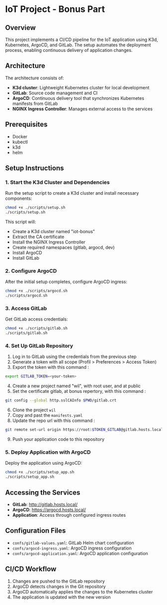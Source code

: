 # IoT Project - Bonus Part

## Overview

This project implements a CI/CD pipeline for the IoT application using K3d, Kubernetes, ArgoCD, and GitLab. The setup automates the deployment process, enabling continuous delivery of application changes.

## Architecture

The architecture consists of:

- **K3d cluster**: Lightweight Kubernetes cluster for local development
- **GitLab**: Source code management and CI
- **ArgoCD**: Continuous delivery tool that synchronizes Kubernetes manifests from GitLab
- **NGINX Ingress Controller**: Manages external access to the services

## Prerequisites

- Docker
- kubectl
- k3d
- helm

## Setup Instructions

### 1. Start the K3d Cluster and Dependencies

Run the setup script to create a K3d cluster and install necessary components:

```bash
chmod +x ./scripts/setup.sh
./scripts/setup.sh
```

This script will:

- Create a K3d cluster named "iot-bonus"
- Extract the CA certificate
- Install the NGINX Ingress Controller
- Create required namespaces (gitlab, argocd, dev)
- Install ArgoCD
- Install GitLab

### 2. Configure ArgoCD

After the initial setup completes, configure ArgoCD ingress:

```bash
chmod +x ./scripts/argocd.sh
./scripts/argocd.sh
```

### 3. Access GitLab

Get GitLab access credentials:

```bash
chmod +x ./scripts/gitlab.sh
./scripts/gitlab.sh
```

### 4. Set Up GitLab Repository

1. Log in to GitLab using the credentials from the previous step
2. Generate a token with all scope (Profil > Preferences > Access Token)
3. Export the token with this command :

```sh
export GITLAB_TOKEN=<your-token>
```

4. Create a new project named "wil", with root user, and at public
5. Set the certificate gitlab, at bonus repertory, with this command :

```sh
git config --global http.sslCAInfo $PWD/gitlab.crt
```

6. Clone the project `wil`
7. Copy and past the `manifests.yaml`
8. Update the repo url with this command :

```sh
git remote set-url origin https://root:$TOKEN_GITLAB@gitlab.hosts.local/root/wil.git
```

9. Push your application code to this repository

### 5. Deploy Application with ArgoCD

Deploy the application using ArgoCD:

```bash
chmod +x ./scripts/setup_app.sh
./scripts/setup_app.sh
```

## Accessing the Services

- **GitLab**: http://gitlab.hosts.local/
- **ArgoCD**: https://argocd.hosts.local/
- **Application**: Access through configured ingress routes

## Configuration Files

- `confs/gitlab-values.yaml`: GitLab Helm chart configuration
- `confs/argocd-ingress.yaml`: ArgoCD ingress configuration
- `confs/argocd-application.yaml`: ArgoCD application configuration

## CI/CD Workflow

1. Changes are pushed to the GitLab repository
2. ArgoCD detects changes in the Git repository
3. ArgoCD automatically applies the changes to the Kubernetes cluster
4. The application is updated with the new version
